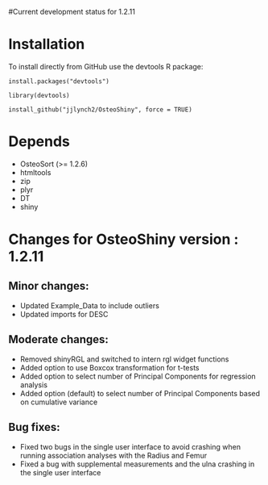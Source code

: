 #Current development status for 1.2.11
# Installation
To install directly from GitHub use the devtools R package:

`install.packages("devtools")`

`library(devtools)`

`install_github("jjlynch2/OsteoShiny", force = TRUE)`

# Depends
* OsteoSort (>= 1.2.6)
* htmltools
* zip
* plyr
* DT
* shiny

# Changes for OsteoShiny version : 1.2.11

## Minor changes:
* Updated Example_Data to include outliers
* Updated imports for DESC

## Moderate changes:
* Removed shinyRGL and switched to intern rgl widget functions
* Added option to use Boxcox transformation for t-tests
* Added option to select number of Principal Components for regression analysis
* Added option (default) to select number of Principal Components based on cumulative variance 

## Bug fixes:
* Fixed two bugs in the single user interface to avoid crashing when running association analyses with the Radius and Femur
* Fixed a bug with supplemental measurements and the ulna crashing in the single user interface
